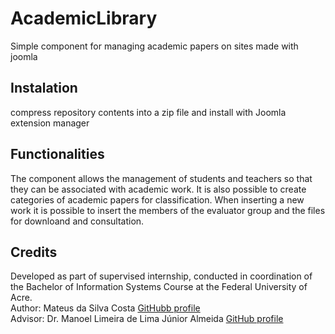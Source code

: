 # AcademicLibrary
Simple component for managing academic papers on sites made with joomla
## Instalation
compress repository contents into a zip file and install with Joomla extension manager
## Functionalities
The component allows the management of students and teachers so that they can be associated with academic work. It is also possible to create categories of academic papers for classification. When inserting a new work it is possible to insert the members of the evaluator group and the files for downloand and consultation.
## Credits
Developed as part of supervised internship, conducted in coordination of the Bachelor of Information Systems Course at the Federal University of Acre.<br/>
Author: Mateus da Silva Costa [GitHubb profile](https://github.com/mscmateus)<br/>
Advisor: Dr. Manoel Limeira de Lima Júnior Almeida [GitHub profile](https://github.com/mlimeira)
